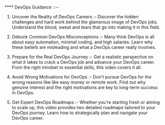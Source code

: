 

**** DevOps Guidance ::-- 

1) Uncover the Reality of DevOps Careers :- Discover the hidden challenges and hard work
                                            behind the glamorous image of DevOps jobs.
                                            Understand the blood, sweat and tears that go
                                            into making it in this field.

2) Debunk Common DevOps Misconceptions :-   Many think DevOps is all about easy automation,
                                            minimal coding, and high salaries.
                                            Learn why these beliefs are misleading and what
                                            a DevOps career really involves.

3) Prepare for the Real DevOps Journey :-   Get a realistic perspective on what it takes to
                                            crack a DevOps job and advance your DevOps
                                            career.
                                            From the right mindset to essential skills, this video covers it all.

4) Avoid Wrong Motivations for DevOps :-    Don't pursue DevOps for the wrong reasons like
                                            like easy money or remote work.
                                            Find out why genuine interest and the right
                                            motivations are key to long-term success in
                                            DevOps.

5) Get Expert DevOps Roadmaps :-            Whether you're starting fresh or aiming to 
                                            scale up, this video provides two detailed
                                            roadmaps tailored to your DevOps journey.
                                            Learn how to strategically plan and navigate
                                            your DevOps career.






